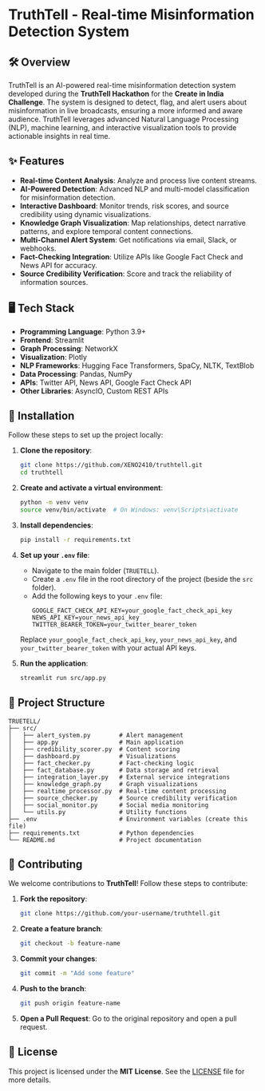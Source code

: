 # TruthTell - Real-time Misinformation Detection System

## 🛠️ Overview
TruthTell is an AI-powered real-time misinformation detection system developed during the **TruthTell Hackathon** for the **Create in India Challenge**. The system is designed to detect, flag, and alert users about misinformation in live broadcasts, ensuring a more informed and aware audience. TruthTell leverages advanced Natural Language Processing (NLP), machine learning, and interactive visualization tools to provide actionable insights in real time.

## ✨ Features
- **Real-time Content Analysis**: Analyze and process live content streams.
- **AI-Powered Detection**: Advanced NLP and multi-model classification for misinformation detection.
- **Interactive Dashboard**: Monitor trends, risk scores, and source credibility using dynamic visualizations.
- **Knowledge Graph Visualization**: Map relationships, detect narrative patterns, and explore temporal content connections.
- **Multi-Channel Alert System**: Get notifications via email, Slack, or webhooks.
- **Fact-Checking Integration**: Utilize APIs like Google Fact Check and News API for accuracy.
- **Source Credibility Verification**: Score and track the reliability of information sources.

## 🖥️ Tech Stack
- **Programming Language**: Python 3.9+
- **Frontend**: Streamlit
- **Graph Processing**: NetworkX
- **Visualization**: Plotly
- **NLP Frameworks**: Hugging Face Transformers, SpaCy, NLTK, TextBlob
- **Data Processing**: Pandas, NumPy
- **APIs**: Twitter API, News API, Google Fact Check API
- **Other Libraries**: AsyncIO, Custom REST APIs

## 🚀 Installation
Follow these steps to set up the project locally:

1. **Clone the repository**:
    ```bash
    git clone https://github.com/XENO2410/truthtell.git
    cd truthtell
    ```

2. **Create and activate a virtual environment**:
    ```bash
    python -m venv venv
    source venv/bin/activate  # On Windows: venv\Scripts\activate
    ```

3. **Install dependencies**:
    ```bash
    pip install -r requirements.txt
    ```

4. **Set up your `.env` file**:
    - Navigate to the main folder (`TRUETELL`).
    - Create a `.env` file in the root directory of the project (beside the `src` folder).
    - Add the following keys to your `.env` file:
      ```env
      GOOGLE_FACT_CHECK_API_KEY=your_google_fact_check_api_key
      NEWS_API_KEY=your_news_api_key
      TWITTER_BEARER_TOKEN=your_twitter_bearer_token
      ```
    Replace `your_google_fact_check_api_key`, `your_news_api_key`, and `your_twitter_bearer_token` with your actual API keys.

5. **Run the application**:
    ```bash
    streamlit run src/app.py
    ```

## 📁 Project Structure
```plaintext
TRUETELL/
├── src/
│   ├── alert_system.py        # Alert management
│   ├── app.py                 # Main application
│   ├── credibility_scorer.py  # Content scoring
│   ├── dashboard.py           # Visualizations
│   ├── fact_checker.py        # Fact-checking logic
│   ├── fact_database.py       # Data storage and retrieval
│   ├── integration_layer.py   # External service integrations
│   ├── knowledge_graph.py     # Graph visualizations
│   ├── realtime_processor.py  # Real-time content processing
│   ├── source_checker.py      # Source credibility verification
│   ├── social_monitor.py      # Social media monitoring
│   └── utils.py               # Utility functions
├── .env                       # Environment variables (create this file)
├── requirements.txt           # Python dependencies
└── README.md                  # Project documentation
```

## 🤝 Contributing
We welcome contributions to **TruthTell**! Follow these steps to contribute:

1. **Fork the repository**:
    ```bash
    git clone https://github.com/your-username/truthtell.git
    ```
2. **Create a feature branch**:
    ```bash
    git checkout -b feature-name
    ```
3. **Commit your changes**:
    ```bash
    git commit -m "Add some feature"
    ```
4. **Push to the branch**:
    ```bash
    git push origin feature-name
    ```
5. **Open a Pull Request**: Go to the original repository and open a pull request.

## 📜 License
This project is licensed under the **MIT License**. See the [LICENSE](LICENSE) file for more details.
